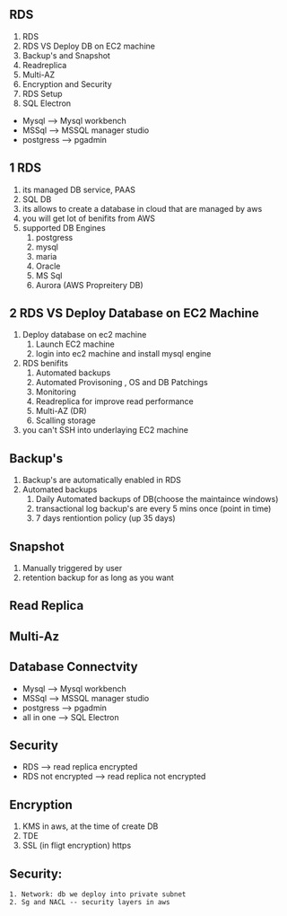 ## RDS
   1. RDS
   2. RDS VS Deploy DB on EC2 machine 
   3. Backup's and Snapshot
   4. Readreplica
   5. Multi-AZ
   6. Encryption and Security 
   7. RDS Setup 
   8. SQL Electron 
   
   * Mysql --> Mysql workbench 
   * MSSql --> MSSQL manager studio 
   * postgress --> pgadmin 

## 1 RDS 
   1. its managed DB service, PAAS 
   2. SQL DB 
   3. its allows to create a database in cloud that are  managed by aws
   4. you will get lot of benifits from AWS 
   5. supported DB Engines 
       1. postgress
       2. mysql
       3. maria
       4. Oracle
       5. MS Sql
       6. Aurora (AWS Propreitery DB) 
## 2 RDS VS Deploy Database on EC2 Machine 
   1. Deploy database on ec2 machine 
       1. Launch EC2 machine 
       2. login into ec2 machine and install mysql engine 
   2. RDS benifits 
      1. Automated backups 
      2. Automated Provisoning , OS and DB Patchings
      3. Monitoring 
      4. Readreplica for improve read performance
      5. Multi-AZ (DR)
      6. Scalling storage 
   3. you can't SSH into underlaying EC2 machine  
## Backup's 
   1. Backup's are automatically enabled in RDS
   2. Automated backups 
      1. Daily Automated backups of DB(choose the maintaince windows)
      2. transactional log backup's are every 5 mins once (point in time)
      3. 7 days rentiontion policy (up 35 days) 
## Snapshot
   1. Manually triggered by user
   2. retention backup for as long as you want  

## Read Replica 
## Multi-Az 
   
## Database Connectvity
   * Mysql --> Mysql workbench 
   * MSSql --> MSSQL manager studio 
   * postgress --> pgadmin 
   * all in one --> SQL Electron
  

## Security 
* RDS --> read replica encrypted 
* RDS not encrypted --> read replica not encrypted 

## Encryption
  1. KMS in aws, at the time of create DB 
  2. TDE 
  3. SSL (in fligt encryption) https  
## Security: 
    1. Network: db we deploy into private subnet 
    2. Sg and NACL -- security layers in aws  
